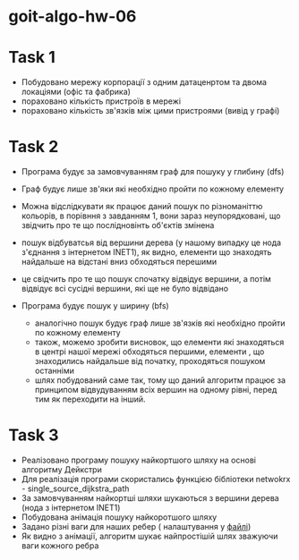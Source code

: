 # goit-algo-hw-06

# Task 1

- Побудовано мережу корпорації з одним датаценртом та двома локаціями (офіс та фабрика)
- пораховано кількість пристроїв в мережі
- пораховано кількість зв'язків між цими пристроями (вивід у графі)

# Task 2

- Програма будує за замовчуванням граф для пошуку у глибину (dfs)
 - Граф будує лише зв'яки які необхідно пройти по кожному елементу
 - Можна відслідкувати як працює даний пошук по різноманіттю кольорів, в порівння з завданням 1, вони зараз неупорядковані, що звідчить про те що послідновінть об'єктів змінена 
 - пошук відбуватсья від вершини дерева (у нашому випадку це нода з'єднання з інтернетом INET1), як видно, елементи що знаходять найдальше на відстані вниз обходяться перешими
 - це свідчить про те що пошук спочатку відвідує вершини, а потім відвідує всі сусідні вершини, які ще не було відвідано

- Програма будує пошук у ширину  (bfs)
  - аналогічно пошук будує граф  лише зв'язків які необхідно пройти по кожному елементу
  - також, можемо зробити висновок, що елементи які знаходятьcя в центрі нашої мережі обходяться першими, елементи , що знаходились найдальше від початку, проходяться пошуком останніми
  - шлях побудований саме так, тому що даний алгоритм працює за принципом відвудуванням всіх вершин на одному рівні, перед тим як переходити на інший.

# Task 3

- Реалізовано програму пошуку найкортшого шляху на основі алгоритму Дейкстри
- Для реалізація програми скористались функцією бібліотеки netwokrx  - single_source_dijkstra_path
- За замовчуванням найкортші шляхи шукаються з вершини дерева (нода з інтернетом INET1)
- Побудована анімація пошуку найкоротшого шляху
- Задано різні ваги для наших ребер ( налаштування у [файлі](hw_6_1.py))
- Як видно з анімації, алгоритм шукає найпростішій шлях зважуючи ваги кожного ребра